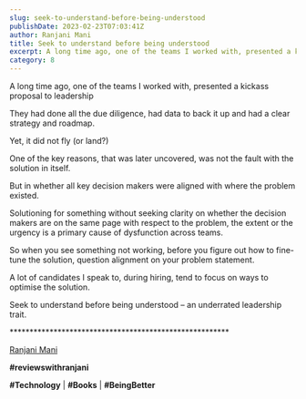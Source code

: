 ```yaml
---
slug: seek-to-understand-before-being-understood
publishDate: 2023-02-23T07:03:41Z
author: Ranjani Mani
title: Seek to understand before being understood 
excerpt: A long time ago, one of the teams I worked with, presented a kickass proposal to leadership They had done all the due diligence, had data to back it up and had a clear strategy and roadmap. Yet, it did not fly (or land?) One of the key reasons, that was later uncovered, was not  ... 
category: 8
---
```


A long time ago, one of the teams I worked with, presented a kickass proposal to leadership

They had done all the due diligence, had data to back it up and had a clear strategy and roadmap.

Yet, it did not fly (or land?)

One of the key reasons, that was later uncovered, was not the fault with the solution in itself.

But in whether all key decision makers were aligned with where the problem existed.

Solutioning for something without seeking clarity on whether the decision makers are on the same page with respect to the problem, the extent or the urgency is a primary cause of dysfunction across teams.

So when you see something not working, before you figure out how to fine-tune the solution, question alignment on your problem statement.

A lot of candidates I speak to, during hiring, tend to focus on ways to optimise the solution.

Seek to understand before being understood – an underrated leadership trait.

\*\*\*\*\*\*\*\*\*\*\*\*\*\*\*\*\*\*\*\*\*\*\*\*\*\*\*\*\*\*\*\*\*\*\*\*\*\*\*\*\*\*\*\*\*\*\*\*\*\*\*\*\*\*\*

[Ranjani Mani](https://www.linkedin.com/feed/#)

**#reviewswithranjani**

**#Technology** | **#Books** | **#BeingBetter**